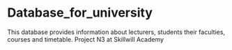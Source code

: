 # Database_for_university
This database provides information about lecturers, students their faculties, courses and timetable.
Project N3 at Skillwill Academy
